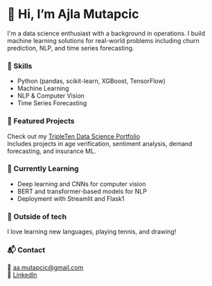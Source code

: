 # 👋 Hi, I’m Ajla Mutapcic

I'm a data science enthusiast with a background in operations. I build machine learning solutions for real-world problems including churn prediction, NLP, and time series forecasting.

### 🧠 Skills
- Python (pandas, scikit-learn, XGBoost, TensorFlow)
- Machine Learning
- NLP & Computer Vision
- Time Series Forecasting

### 📁 Featured Projects
Check out my [TripleTen Data Science Portfolio](https://github.com/Ajlaaa12/Data_projects_TripleTen)  
Includes projects in age verification, sentiment analysis, demand forecasting, and insurance ML.

### 🎯 Currently Learning
- Deep learning and CNNs for computer vision
- BERT and transformer-based models for NLP
- Deployment with Streamlit and Flask1

### 🌱 Outside of tech
I love learning new languages, playing tennis, and drawing!

### 📬 Contact
📧 aa.mutapcic@gmail.com  
🔗 [LinkedIn](www.linkedin.com/in/ajla-mutapcic)
